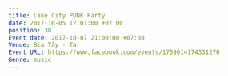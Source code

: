 ```yaml
---
title: Lake City PUNK Party
date: 2017-10-05 12:01:00 +07:00
position: 38
Event date: 2017-10-07 21:00:00 +07:00
Venue: Bia Tây - Ta
Event URL: https://www.facebook.com/events/1759614174331270
Genre: music
---
```


